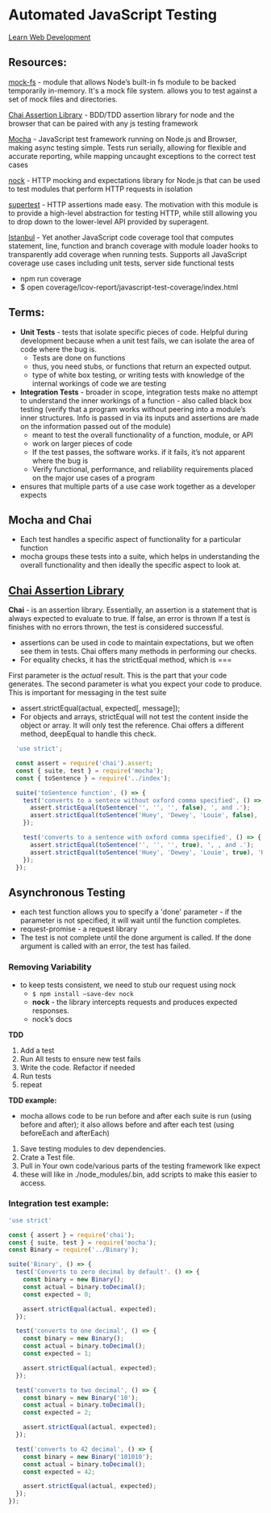 # Automated JavaScript Testing

[Learn Web Development](./README.md)

## Resources:
[mock-fs](https://www.npmjs.com/package/mock-fs) - module that allows Node’s built-in fs module to be backed temporarily in-memory. It's a mock file system. allows you to test against a set of mock files and directories.

[Chai Assertion Library](http://chaijs.com/api/assert/) - BDD/TDD assertion library for node and the browser that can be paired with any js testing framework

[Mocha](https://mochajs.org/) - JavaScript test framework running on Node.js and Browser, making async testing  simple. Tests run serially, allowing for flexible and accurate reporting, while mapping uncaught exceptions to the correct test cases

[nock](https://github.com/node-nock/nock) - HTTP mocking and expectations library for Node.js that can be used to test modules that perform HTTP requests in isolation

[supertest](https://github.com/visionmedia/supertest) - HTTP assertions made easy. The motivation with this module is to provide a high-level abstraction for testing HTTP, while still allowing you to drop down to the lower-level API provided by superagent.

[Istanbul](https://www.npmjs.com/package/istanbul) - Yet another JavaScript code coverage tool that computes statement, line, function and branch coverage with module loader hooks to transparently add coverage when running tests. Supports all JavaScript coverage use cases including unit tests, server side functional tests
* npm run coverage
* $ open coverage/lcov-report/javascript-test-coverage/index.html

## Terms:
* __Unit Tests__ - tests that isolate specific pieces of code. Helpful during development because when a unit test fails, we can isolate the area of code where the bug is.
  * Tests are done on functions
  * thus, you need stubs, or functions that return an expected output.
  * type of white box testing, or writing tests with knowledge of the internal workings of code we are testing
* __Integration Tests__ - broader in scope, integration tests make no attempt to understand the inner workings of a function - also called black box testing (verify that a program works without peering into a module’s inner structures. Info is passed in via its inputs and assertions are made on the information passed out of the module)
  * meant to test the overall functionality of a function, module, or API
  * work on larger pieces of code
  * If the test passes, the software works. if it fails, it’s not apparent where the bug is
  * Verify functional, performance, and reliability requirements placed on the major use cases of a program
* ensures that multiple parts of a use case work together as a developer expects

## Mocha and Chai
* Each test handles a specific aspect of functionality for a particular function
* mocha groups these tests into a suite, which helps in understanding the overall functionality and then ideally the specific aspect to look at.

## [Chai Assertion Library](http://chaijs.com/api/assert/)
__Chai__ - is an assertion library. Essentially, an assertion is a statement that is always expected to evaluate to true. If false, an error is thrown If a test is finishes with no errors thrown, the test is considered successful.
  * assertions can be used in code to maintain expectations, but we often see them in tests. Chai offers many methods in performing our checks.
  * For equality checks, it has the strictEqual method, which is ===

First parameter is the _actual_ result. This is the part that your code generates. The second parameter is what you expect your code to produce. This is important for messaging in the test suite
  * assert.strictEqual(actual, expected[, message]);
  * For objects and arrays, strictEqual will not test the content inside the object or array. It will only test the reference. Chai offers a different method, deepEqual to handle this check.
  ```javascript
    'use strict';

    const assert = require('chai').assert;
    const { suite, test } = require('mocha');
    const { toSentence } = require('../index');

    suite('toSentence function', () => {
      test('converts to a sentece without oxford comma specified', () => {
        assert.strictEqual(toSentence('', '', '', false), ', and .');
        assert.strictEqual(toSentence('Huey', 'Dewey', 'Louie', false), 'Huey, Dewey and Louie.')
      });

      test('converts to a sentence with oxford comma specified', () => {
        assert.strictEqual(toSentence('', '', '', true), ', , and .');
        assert.strictEqual(toSentence('Huey', 'Dewey', 'Louie', true), 'Huey, Dewey, and Louie.')
      });
    });


  ```

## Asynchronous Testing
* each test function allows you to specify a 'done' parameter - if the parameter is not specified, it will wait until the function completes.
* request-promise - a request library
* The test is not complete until the done argument is called. If the done argument is called with an error, the test has failed.

### Removing Variability
* to keep tests consistent, we need to stub our request using nock
    * `$ npm install —save-dev nock`
    * __nock__ - the library intercepts requests and produces expected responses.
    * nock’s docs

__TDD__
1. Add a test
2. Run All tests to ensure new test fails
3. Write the code. Refactor if needed
4. Run tests
5. repeat

__TDD example:__
* mocha allows code to be run before and after each suite is run (using before and after); it also allows before and after each test (using beforeEach and afterEach)

1. Save testing modules to dev dependencies.
2. Crate a Test file.
3. Pull in Your own code/various parts of the testing framework like expect
4. these will like in ./node_modules/.bin, add scripts to make this easier to access.

### Integration test example:
```javascript
'use strict'

const { assert } = require('chai');
const { suite, test } = require('mocha');
const Binary = require('../Binary');

suite('Binary', () => {
  test('Converts to zero decimal by default'. () => {
    const binary = new Binary();
    const actual = binary.toDecimal();
    const expected = 0;

    assert.strictEqual(actual, expected);
  });

  test('converts to one decimal', () => {
    const binary = new Binary();
    const actual = binary.toDecimal();
    const expected = 1;

    assert.strictEqual(actual, expected);
  });

  test('converts to two decimal', () => {
    const binary = new Binary('10');
    const actual = binary.toDecimal();
    const expected = 2;

    assert.strictEqual(actual, expected);
  });

  test('converts to 42 decimal', () => {
    const binary = new Binary('101010');
    const actual = binary.toDecimal();
    const expected = 42;

    assert.strictEqual(actual, expected);
  });
});
```
